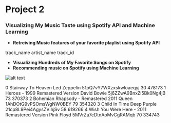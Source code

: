 # Project 2 
### Visualizing My Music Taste using Spotify API and Machine Learning

* **Retreiving Music features of your favorite playlist using Spotify API**


track_name	artist_name	track_id
* **Visualizing Hundreds of My Favorite Songs on Spotify**
* **Recommending music on Spotify using Machine Learning**

![alt text](https://spotify.i.lithium.com/t5/image/serverpage/image-id/34343iEA24CBEDC14AD443/image-size/medium?v=0.6&px=100 "Logo Title Text 1")


0	Stairway To Heaven	Led Zeppelin	51pQ7vY7WXzxskwloaeqyj	30	478173
1	Heroes - 1999 Remastered Version	David Bowie	5j6ZZwA9BnxZi5Bk0Ng4jB	73	370373
2	Bohemian Rhapsody - Remastered 2011	Queen	1AhDOtG9vPSOmsWgNW0BEY	79	354320
3	Child In Time	Deep Purple	21cp8L9Pei4AgysZVihjSv	58	619266
4	Wish You Were Here - 2011 Remastered Version	Pink Floyd	5MVrZa7cDtnAoMvCgRAMqb	70	334743


